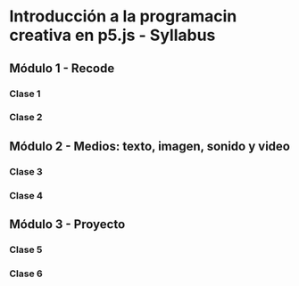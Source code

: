 # Introducción a la programacin creativa en p5.js - Syllabus

## Módulo 1 - Recode
### Clase 1
### Clase 2
## Módulo 2 - Medios: texto, imagen, sonido y video
### Clase 3
### Clase 4
## Módulo 3 - Proyecto
### Clase 5
### Clase 6
